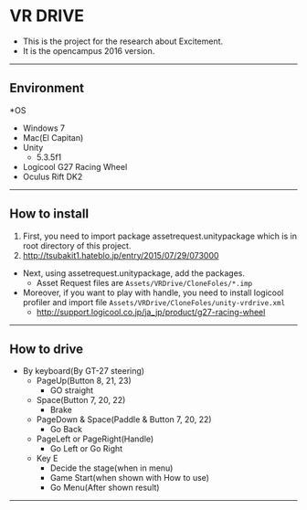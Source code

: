 # VR DRIVE
* This is the project for the research about Excitement.
* It is the opencampus 2016 version.

---
## Environment
*OS
  * Windows 7
  * Mac(El Capitan)
* Unity
  * 5.3.5f1
* Logicool G27 Racing Wheel
* Oculus Rift DK2

---
## How to install
1. First, you need to import package assetrequest.unitypackage which is in root directory of this project.  
  1. http://tsubakit1.hateblo.jp/entry/2015/07/29/073000
* Next, using assetrequest.unitypackage, add the packages.
  * Asset Request files are `Assets/VRDrive/CloneFoles/*.imp`
* Moreover, if you want to play with handle, you need to install logicool profiler and import file `Assets/VRDrive/CloneFoles/unity-vrdrive.xml`
  * http://support.logicool.co.jp/ja_jp/product/g27-racing-wheel

---
## How to drive
* By keyboard(By GT-27 steering)
  * PageUp(Button 8, 21, 23)
    * GO straight
  * Space(Button 7, 20, 22)
    * Brake
  * PageDown & Space(Paddle & Button 7, 20, 22)
    * Go Back
  * PageLeft or PageRight(Handle)
    * Go Left or Go Right
  * Key E
    * Decide the stage(when in menu)
    * Game Start(when shown with How to use)
    * Go Menu(After shown result)

---
